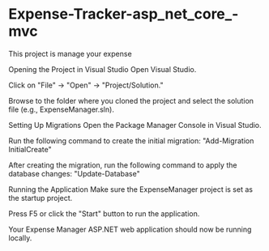 # Expense-Tracker-asp_net_core_-mvc
This project is manage your expense

Opening the Project in Visual Studio Open Visual Studio.

Click on "File" -> "Open" -> "Project/Solution."

Browse to the folder where you cloned the project and select the solution file (e.g., ExpenseManager.sln).

Setting Up Migrations Open the Package Manager Console in Visual Studio.

Run the following command to create the initial migration: "Add-Migration InitialCreate"

After creating the migration, run the following command to apply the database changes: "Update-Database"

Running the Application Make sure the ExpenseManager project is set as the startup project.

Press F5 or click the "Start" button to run the application.

Your Expense Manager ASP.NET web application should now be running locally.
